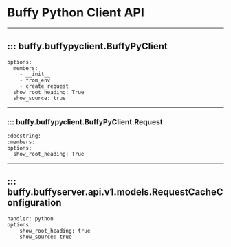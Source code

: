 # Buffy Python Client API
___

## ::: buffy.buffypyclient.BuffyPyClient
    options:
      members:
        - __init__
        - from_env
        - create_request
      show_root_heading: True
      show_source: true
___

### ::: buffy.buffypyclient.BuffyPyClient.Request
    :docstring:
    :members:
    options:
      show_root_heading: True

___

## ::: buffy.buffyserver.api.v1.models.RequestCacheConfiguration
    handler: python
    options:
        show_root_heading: true
        show_source: true

